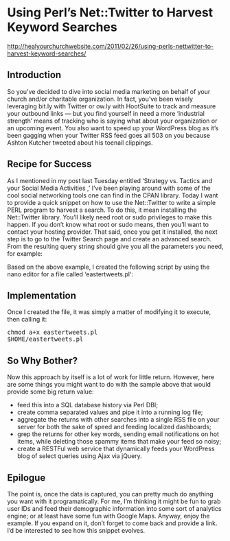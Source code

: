 Using Perl’s Net::Twitter to Harvest Keyword Searches
=====================================================

http://healyourchurchwebsite.com/2011/02/26/using-perls-nettwitter-to-harvest-keyword-searches/

## Introduction ##

So you’ve decided to dive into social media marketing on behalf of your church and/or charitable organization.
In fact, you’ve been wisely leveraging bit.ly with Twitter or ow.ly with HootSuite to track and measure your outbound links — but you find yourself in need a more ‘industrial strength‘ means of tracking who is saying what about your organization or an upcoming event.
You also want to speed up your WordPress blog as it’s been gagging when your Twitter RSS feed goes all 503 on you because Ashton Kutcher tweeted about his toenail clippings.


## Recipe for Success ##

As I mentioned in my post last Tuesday entitled ‘Strategy vs. Tactics and your Social Media Activities ,’ I’ve been playing around with some of the cool social networking tools one can find in the CPAN library.
Today I want to provide a quick snippet on how to use the Net::Twitter to write a simple PERL program to harvest a search.
To do this, it mean installing the Net::Twitter library. You’ll likely need root or sudo privileges to make this happen. If you don’t know what root or sudo means, then you’ll want to contact your hosting provider.
That said, once you get it installed, the next step is to go to the Twitter Search page and create an advanced search. From the resulting query string should give you all the parameters you need, for example:

Based on the above example, I created the following script by using the nano editor for a file called ‘eastertweets.pl‘:

## Implementation ##

Once I created the file, it was simply a matter of modifying it to execute, then calling it:

<pre>
chmod a+x eastertweets.pl
$HOME/eastertweets.pl
</pre>

## So Why Bother? ##

Now this approach by itself is a lot of work for little return. However, here are some things you might want to do with the sample above that would provide some big return value:

* feed this into a SQL database history via Perl DBI;
* create comma separated values and pipe it into a running log file;
* aggregate the returns with other searches into a single RSS file on your server for both the sake of speed and feeding localized dashboards;
* grep the returns for other key words, sending email notifications on hot items, while deleting those spammy items that make your feed so noisy;
* create a RESTFul web service that dynamically feeds your WordPress blog of select queries using Ajax via jQuery.

## Epilogue ##

The point is, once the data is captured, you can pretty much do anything you want with it programatically.
For me, I’m thinking it might be fun to grab user IDs and feed their demographic information into some sort of analytics engine; or at least have some fun with Google Maps.
Anyway, enjoy the example. If you expand on it, don’t forget to come back and provide a link. I’d be interested to see how this snippet evolves.